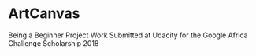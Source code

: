 # ArtCanvas
Being a Beginner Project Work Submitted at Udacity for the Google Africa Challenge Scholarship 2018
